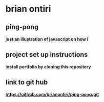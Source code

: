 # brian ontiri
## ping-pong
#### just an illustration of javascript on how i
## project set up instructions
#### install portfolio by cloning this repository
## link to git hub
#### https://github.com/brianontiri/ping-pong.git

